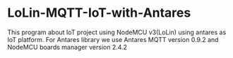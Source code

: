 # LoLin-MQTT-IoT-with-Antares
This program about IoT project using NodeMCU v3(LoLin) using antares as IoT platform. For Antares library we use Antares MQTT version 0.9.2 and NodeMCU boards manager version 2.4.2
